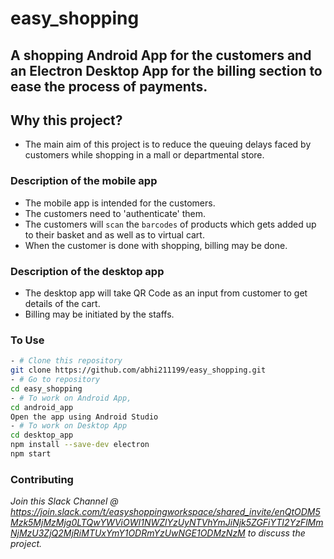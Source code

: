 # easy_shopping

## A shopping Android App for the customers and an Electron Desktop App for the billing section to ease the process of payments.
## Why this project?
- The main aim of this project is to reduce the queuing delays faced by customers while shopping in a mall or departmental store.
### Description of the mobile app
- The mobile app is intended for the customers.
- The customers need to 'authenticate' them.
- The customers will `scan` the `barcodes` of products which gets added up to their basket and as well as to virtual cart.
- When the customer is done with shopping, billing may be done.

### Description of the desktop app
- The desktop app will take QR Code as an input from customer to get details of the cart.
- Billing may be initiated by the staffs.

### To Use
```bash
- # Clone this repository
git clone https://github.com/abhi211199/easy_shopping.git
- # Go to repository
cd easy_shopping
- # To work on Android App,  
cd android_app 
Open the app using Android Studio
- # To work on Desktop App
cd desktop_app
npm install --save-dev electron
npm start
```
### Contributing
<i>Join this Slack Channel @ https://join.slack.com/t/easyshoppingworkspace/shared_invite/enQtODM5Mzk5MjMzMjg0LTQwYWViOWI1NWZlYzUyNTVhYmJiNjk5ZGFiYTI2YzFlMmNjMzU3ZjQ2MjRiMTUxYmY1ODRmYzUwNGE1ODMzNzM to discuss the project.</i>
